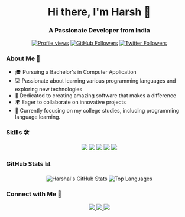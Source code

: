 <div align="center">
  <h1>Hi there, I'm Harsh 👋</h1>
  <h3>A Passionate Developer from India</h3>
</div>

<p align="center">
  <a href="https://github.com/c0d3h01"><img src="https://komarev.com/ghpvc/?username=c0d3h01" alt="Profile views" /></a>
  <a href="https://github.com/c0d3h01?tab=followers"><img src="https://img.shields.io/github/followers/c0d3h01?label=Followers&style=social" alt="GitHub Followers" /></a>
  <a href="https://twitter.com/haarshalsawant"><img src="https://img.shields.io/twitter/follow/haarshalsawant?label=Twitter&style=social" alt="Twitter Followers" /></a>
</p>

### About Me 🚀

- 🎓 Pursuing a Bachelor's in Computer Application
- 💻 Passionate about learning various programming languages and exploring new technologies
- 🌟 Dedicated to creating amazing software that makes a difference
- 🌍 Eager to collaborate on innovative projects
- 📝 Currently focusing on my college studies, including programming language learning.

### Skills 🛠️

<p align="center">
  <img src="https://img.shields.io/badge/C-00599C?style=for-the-badge&logo=c&logoColor=white" />
  <img src="https://img.shields.io/badge/C%2B%2B-00599C?style=for-the-badge&logo=c%2B%2B&logoColor=white" />
  <img src="https://img.shields.io/badge/Java-ED8B00?style=for-the-badge&logo=java&logoColor=white" />
  <img src="https://img.shields.io/badge/Bash-4EAA25?style=for-the-badge&logo=gnu-bash&logoColor=white" />
  <img src="https://img.shields.io/badge/Linux-FCC624?style=for-the-badge&logo=linux&logoColor=black" />
</p>

### GitHub Stats 📊

<div align="center">
  <img src="https://github-readme-stats.vercel.app/api?username=c0d3h01&show_icons=true&theme=tokyonight" alt="Harshal's GitHub Stats" />
  <img src="https://github-readme-stats.vercel.app/api/top-langs/?username=c0d3h01&layout=compact&theme=tokyonight" alt="Top Languages" />
</div>

### Connect with Me 🤝

<p align="center">
  <a href="mailto:harshalsawant2004h@gmail.com">
    <img src="https://img.shields.io/badge/Gmail-D14836?style=for-the-badge&logo=gmail&logoColor=white" />
  </a>
  <a href="https://linkedin.com/in/haarshalsawant">
    <img src="https://img.shields.io/badge/LinkedIn-0077B5?style=for-the-badge&logo=linkedin&logoColor=white" />
  </a>
  <a href="https://twitter.com/haarshalsawant">
    <img src="https://img.shields.io/badge/Twitter-1DA1F2?style=for-the-badge&logo=twitter&logoColor=white" />
  </a>
</p>
